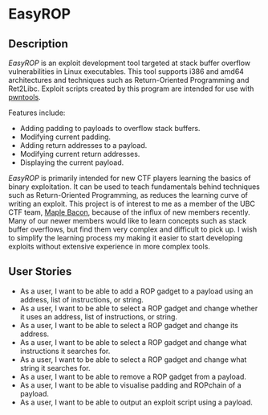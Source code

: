 # EasyROP

## Description

*EasyROP* is an exploit development tool targeted at stack buffer overflow vulnerabilities in Linux executables.
This tool supports i386 and amd64 architectures and techniques such as Return-Oriented Programming and Ret2Libc.
Exploit scripts created by this program are intended for use with [pwntools](https://github.com/Gallopsled/pwntools).

Features include:

- Adding padding to payloads to overflow stack buffers.
- Modifying current padding.
- Adding return addresses to a payload.
- Modifying current return addresses.
- Displaying the current payload.

*EasyROP* is primarily intended for new CTF players learning the basics of binary exploitation.
It can be used to teach fundamentals behind techniques such as Return-Oriented Programming, as reduces the learning curve of writing an exploit.
This project is of interest to me as a member of the UBC CTF team, [Maple Bacon](https://ubcctf.github.io/), because of the influx of new members recently.
Many of our newer members would like to learn concepts such as stack buffer overflows, but find them very complex and difficult to pick up.
I wish to simplify the learning process my making it easier to start developing exploits without extensive experience in more complex tools.

## User Stories

- As a user, I want to be able to add a ROP gadget to a payload using an address, list of instructions, or string.
- As a user, I want to be able to select a ROP gadget and change whether it uses an address, list of instructions, or string.
- As a user, I want to be able to select a ROP gadget and change its address.
- As a user, I want to be able to select a ROP gadget and change what instructions it searches for.
- As a user, I want to be able to select a ROP gadget and change what string it searches for.
- As a user, I want to be able to remove a ROP gadget from a payload.
- As a user, I want to be able to visualise padding and ROPchain of a payload.
- As a user, I want to be able to output an exploit script using a payload.
